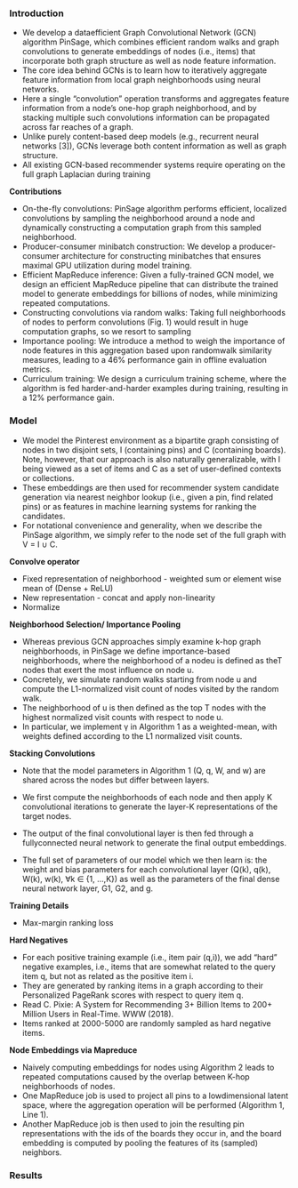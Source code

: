 ### Introduction

- We develop a dataefficient Graph Convolutional Network (GCN) algorithm PinSage, which combines efficient random walks and graph convolutions to generate embeddings
of nodes (i.e., items) that incorporate both graph structure as well as node feature information.
- The core idea behind GCNs is to learn how to iteratively aggregate feature information from local graph neighborhoods using neural networks.
-  Here a single “convolution” operation transforms and aggregates feature information from a node’s one-hop graph neighborhood, and 
by stacking multiple such convolutions information can be propagated across far reaches of a graph.
- Unlike purely content-based deep models (e.g., recurrent neural networks [3]), GCNs leverage both content information as well as graph structure.
- All existing GCN-based recommender systems require operating on the full graph Laplacian during training

**Contributions**

- On-the-fly convolutions: PinSage algorithm performs efficient, localized convolutions by sampling the neighborhood around a node and dynamically constructing a
computation graph from this sampled neighborhood. 
- Producer-consumer minibatch construction: We develop a producer-consumer architecture for constructing minibatches that ensures maximal GPU utilization during model training.
- Efficient MapReduce inference: Given a fully-trained GCN model, we design an efficient MapReduce pipeline that can distribute the trained model to generate embeddings for billions of
nodes, while minimizing repeated computations.
- Constructing convolutions via random walks: Taking full neighborhoods of nodes to perform convolutions (Fig. 1) would result in huge computation graphs, so we resort to sampling
- Importance pooling: We introduce a method to weigh the importance of node features in this aggregation based upon randomwalk similarity measures, leading to a 46% performance gain in
offline evaluation metrics.
- Curriculum training: We design a curriculum training scheme, where the algorithm is fed harder-and-harder examples during training, resulting in a 12% performance gain.

### Model

- We model the Pinterest environment as a bipartite graph consisting of nodes in two disjoint sets, I (containing pins) and C (containing boards). 
Note, however, that our approach is also naturally generalizable, with I being viewed as a set of items and C as a set of user-defined contexts or collections.
- These embeddings are then used for recommender system candidate generation via nearest neighbor lookup (i.e., given a pin, find related pins) or as features in machine learning systems for
ranking the candidates.
- For notational convenience and generality, when we describe the PinSage algorithm, we simply refer to the node set of the full graph with V = I ∪ C.

**Convolve operator**

- Fixed representation of neighborhood - weighted sum or element wise mean of (Dense + ReLU)
- New representation - concat and apply non-linearity
- Normalize

**Neighborhood Selection/ Importance Pooling**

- Whereas previous GCN approaches simply examine k-hop graph neighborhoods, in PinSage we define importance-based neighborhoods, where the neighborhood of a nodeu is defined as theT nodes
that exert the most influence on node u.
- Concretely, we simulate random walks starting from node u and compute the L1-normalized visit count of nodes visited by the random walk.
- The neighborhood of u is then defined as the top T nodes with the highest normalized visit counts with respect to node u.
- In particular, we implement γ in Algorithm 1 as a weighted-mean, with weights defined according to the L1 normalized visit counts.

**Stacking Convolutions**

- Note that the model parameters in Algorithm 1 (Q, q, W, and w) are shared across the nodes but differ between layers.
- We first compute the neighborhoods of each node and then apply K convolutional iterations to generate the layer-K representations of the target nodes.
- The output of the final convolutional layer is then fed through a fullyconnected neural network to generate the final output embeddings.

- The full set of parameters of our model which we then learn is: the weight and bias parameters for each convolutional layer 
(Q(k), q(k), W(k), w(k), ∀k ∈ {1, ...,K}) as well as the parameters of the final dense neural network layer, G1, G2, and g.

**Training Details**

- Max-margin ranking loss

**Hard Negatives**
- For each positive training example (i.e., item pair (q,i)), we add “hard” negative examples, i.e., items that are somewhat related to the query item q, but not as related
as the positive item i.
- They are generated by ranking items in a graph according to their Personalized PageRank scores with respect to query item q.
- Read C. Pixie: A System for Recommending 3+ Billion Items to 200+ Million Users in Real-Time. WWW (2018).
- Items ranked at 2000-5000 are randomly sampled as hard negative items.

**Node Embeddings via Mapreduce**
- Naively computing embeddings for nodes using Algorithm 2 leads to repeated computations caused by the overlap between K-hop neighborhoods of nodes.
- One MapReduce job is used to project all pins to a lowdimensional latent space, where the aggregation operation
will be performed (Algorithm 1, Line 1).
- Another MapReduce job is then used to join the resulting pin representations with the ids of the boards they occur in, and the board embedding is computed by pooling the features of
its (sampled) neighbors.

### Results
